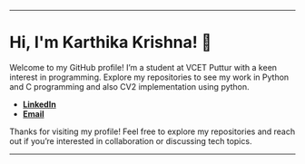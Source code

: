 
---

# Hi, I'm Karthika Krishna! 👋

Welcome to my GitHub profile! I’m a student at VCET Puttur with a keen interest in programming. Explore my repositories to see my work in Python and C programming and also CV2 implementation using python.

- **[LinkedIn](https://www.linkedin.com/in/karthika-kunjarakana?lipi=urn%3Ali%3Apage%3Ad_flagship3_profile_view_base_contact_details%3BWeE98AleTnyWRjyOeZ%2Be5Q%3D%3D)**
- **[Email](karthikkunjarakana@gmail.com)**



Thanks for visiting my profile! Feel free to explore my repositories and reach out if you’re interested in collaboration or discussing tech topics.

---
